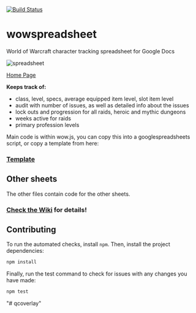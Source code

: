 [![Build Status](https://travis-ci.org/brewk/wowspreadsheet.svg?branch=master)](https://travis-ci.org/brewk/wowspreadsheet)
# wowspreadsheet
World of Warcraft character tracking spreadsheet for Google Docs

 ![spreadsheet](http://bruk.org/wow/images/v1.gif "Spreadsheet")
 
[Home Page](http://bruk.org/wow/)
 
**Keeps track of:**
<ul>
 <li>class, level, specs, average equipped item level, slot item level</li>
 <li>audit with number of issues, as well as detailed info about the issues</li>
 <li>lock outs and progression for all raids, heroic and mythic dungeons</li>
 <li>weeks active for raids</li>
 <li>primary profession levels</li>
 </ul>
 
 Main code is within wow.js, you can copy this into a googlespreadsheets script, or copy a template from here:
 ### [Template](http://docs.google.com/spreadsheets/d/1bSLd9wcOqDxbdxK7JDmzi3hAedbNk2VjuQ0CdAAW13E/edit#gid=1114934197)
 

Other sheets
----
The other files contain code for the other sheets.
### [Check the Wiki](https://github.com/brewk/wowspreadsheet/wiki/Other-Spreadsheets-and-Tools) for details!

Contributing
---
To run the automated checks, install `npm`. Then, install the project dependencies:
````sh
npm install
````
Finally, run the test command to check for issues with any changes you have made:
````sh
npm test
````
"# qcoverlay" 

